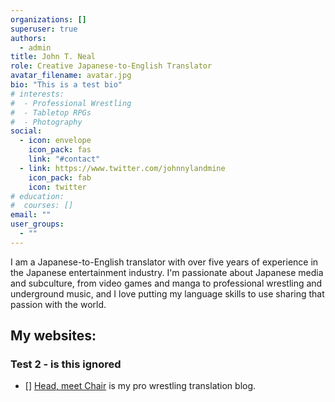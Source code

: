 ```yaml
---
organizations: []
superuser: true
authors:
  - admin
title: John T. Neal
role: Creative Japanese-to-English Translator
avatar_filename: avatar.jpg
bio: "This is a test bio"
# interests:
#  - Professional Wrestling
#  - Tabletop RPGs
#  - Photography
social:
  - icon: envelope
    icon_pack: fas
    link: "#contact"
  - link: https://www.twitter.com/johnnylandmine
    icon_pack: fab
    icon: twitter
# education:
#  courses: []
email: ""
user_groups:
  - ""
---
```

I am a Japanese-to-English translator with over five years of experience in the Japanese entertainment industry. I'm passionate about Japanese media and subculture, from video games and manga to professional wrestling and underground music, and I love putting my language skills to use sharing that passion with the world.

## My websites:
### Test 2 - is this ignored
- [] [Head, meet Chair](https://www.headmeetchair.com/) is my pro wrestling translation blog.
